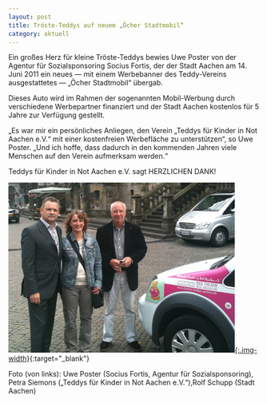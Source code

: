 ```yaml
---
layout: post
title: Tröste-Teddys auf neuem „Öcher Stadtmobil“
category: aktuell
---
```


Ein großes Herz für kleine Tröste-Teddys bewies Uwe Poster von der Agentur für Sozialsponsoring Socius Fortis, der der Stadt Aachen am 14. Juni 2011 ein neues — mit einem Werbebanner des Teddy-Vereins ausgestattetes — „Öcher Stadtmobil“ übergab.

Dieses Auto wird im Rahmen der sogenannten Mobil-Werbung durch verschiedene Werbepartner finanziert und der Stadt Aachen kostenlos für 5 Jahre zur Verfügung gestellt.

„Es war mir ein persönliches Anliegen, den Verein „Teddys für Kinder in Not Aachen e.V.“ mit einer kostenfreien Werbefläche zu unterstützen“, so Uwe Poster. „Und ich hoffe, dass dadurch in den kommenden Jahren viele Menschen auf den Verein aufmerksam werden.“

Teddys für Kinder in Not Aachen e.V. sagt HERZLICHEN DANK!

[![Öcher Stadtmobil](/assets/oecher_stadtmobil.png){:.img-width}](/assets/oecher_stadtmobil.png){:target="_blank"}

Foto (von links): Uwe Poster (Socius Fortis, Agentur für Sozialsponsoring), Petra Siemons („Teddys für Kinder in Not Aachen e.V.“),Rolf Schupp (Stadt Aachen)
